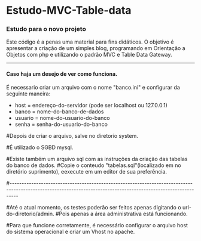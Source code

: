<h1> Estudo-MVC-Table-data</h1>
<h3>Estudo para o novo projeto</h3>
<p>Este código é a penas uma material para fins didáticos.
O objetivo é apresentar a criação de um simples blog, programando em Orientação a Objetos com php e utilizando o
padrão MVC e Table Data Gateway.</p>
<hr />
<h4>Caso haja um desejo de ver como funciona.</h4>
<p>É necessario criar um arquivo com o nome "banco.ini" e configurar da seguinte maneira:</p>
<ul>
<li>host = endereço-do-servidor (pode ser localhost ou 127.0.0.1)</li>
<li>banco = nome-do-banco-de-dados</li>
<li>usuario = nome-do-usuario-do-banco</li>
<li>senha = senha-do-usuario-do-banco</li>
</ul>
#Depois de criar o arquivo, salve no diretorio system.

#É utilizado o SGBD mysql.

#Existe também um arquivo sql com as instruções da criação das tabelas do banco de dados.
#Copie o conteudo "tabelas.sql"(localizado em no diretório suprimento), eexecute em um editor de sua preferência.

#---------------------------------------------------------------------------------------------------------------------------------------------------------------

#Até o atual momento, os testes poderão ser feitos apenas digitando o url-do-diretorio/admin.
#Pois apenas a área administrativa está funcionando.

#Para que funcione corretamente, é necessário configurar o arquivo host do sistema operacional e criar um Vhost no apache.



